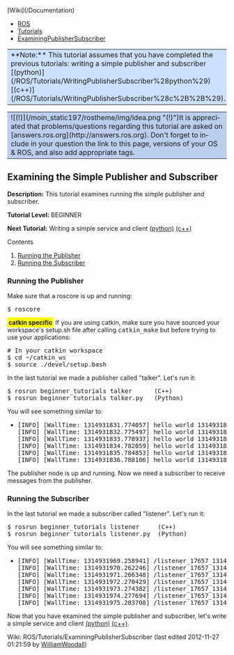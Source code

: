 <div id="interwiki"><span>[Wiki](/Documentation)</span></div>

*   [ROS](/ROS)
*   [Tutorials](/ROS/Tutorials)
*   [ExaminingPublisherSubscriber](/action/fullsearch/ROS/Tutorials/ExaminingPublisherSubscriber?action=fullsearch&context=180&value=linkto%3A%22ROS%2FTutorials%2FExaminingPublisherSubscriber%22 "Click to do a full-text search for this title")

<div dir="ltr" id="content" lang="en"><span class="anchor" id="top"></span><span class="anchor" id="line-1"></span><span class="anchor" id="line-2"></span><span class="anchor" id="line-3"></span><span class="anchor" id="line-4"></span><span class="anchor" id="line-5"></span><span class="anchor" id="line-6"></span><span class="anchor" id="line-7"></span><span class="anchor" id="line-8"></span><span class="anchor" id="line-9"></span><span class="anchor" id="line-10"></span><span class="anchor" id="line-11"></span><span class="anchor" id="line-12"></span><span class="anchor" id="line-13"></span><span class="anchor" id="line-14"></span><span class="anchor" id="line-15"></span><span class="anchor" id="line-16"></span><span class="anchor" id="line-17"></span><span class="anchor" id="line-18"></span><span class="anchor" id="line-19"></span>

<span class="anchor" id="line-1-1"></span><span class="anchor" id="line-2-1"></span>

<div>

<table>

<tbody>

<tr>

<td style="background-color: #cce0ff">**Note:** This tutorial assumes that you have completed the previous tutorials: writing a simple publisher and subscriber [(python)](/ROS/Tutorials/WritingPublisherSubscriber%28python%29) [(c++)](/ROS/Tutorials/WritingPublisherSubscriber%28c%2B%2B%29).</td>

</tr>

</tbody>

</table>

</div>

<span class="anchor" id="line-3-1"></span><span class="anchor" id="line-4-1"></span><span class="anchor" id="line-5-1"></span><span class="anchor" id="line-6-1"></span>

<div>

<table>

<tbody>

<tr>

<td style="background-color: #bbceee">![(!)](/moin_static197/rostheme/img/idea.png "(!)")It is appreciated that problems/questions regarding this tutorial are asked on [answers.ros.org](http://answers.ros.org). Don't forget to include in your question the link to this page, versions of your OS & ROS, and also add appropriate tags.</td>

</tr>

</tbody>

</table>

</div>

<span class="anchor" id="line-7-1"></span><span class="anchor" id="line-8-1"></span><span class="anchor" id="line-9-1"></span>

## Examining the Simple Publisher and Subscriber

<span class="anchor" id="line-10-1"></span>**Description:** This tutorial examines running the simple publisher and subscriber.  

<span class="anchor" id="line-11-1"></span><span class="anchor" id="line-12-1"></span><span class="anchor" id="line-13-1"></span><span class="anchor" id="line-14-1"></span>**Tutorial Level:** BEGINNER  

<span class="anchor" id="line-15-1"></span><span class="anchor" id="line-16-1"></span>**Next Tutorial:** Writing a simple service and client [(python)](/ROS/Tutorials/WritingServiceClient%28python%29) [(c++)](/ROS/Tutorials/WritingServiceClient%28c%2B%2B%29)  

<span class="anchor" id="line-17-1"></span>

<span class="anchor" id="line-20"></span><span class="anchor" id="line-21"></span>

<div class="table-of-contents">

Contents

1.  [Running the Publisher](#Running_the_Publisher)
2.  [Running the Subscriber](#Running_the_Subscriber)

</div>

<span class="anchor" id="line-22"></span><span class="anchor" id="line-23"></span>

### Running the Publisher

<span class="anchor" id="line-24"></span>

Make sure that a roscore is up and running:<span class="anchor" id="line-25"></span><span class="anchor" id="line-26"></span><span class="anchor" id="line-27"></span>

<pre><span class="anchor" id="line-1-2"></span>$ roscore</pre>

<span class="anchor" id="line-28"></span><span class="anchor" id="line-29"></span>

<span style="background-color:#FFFF00; font-weight:bold; padding: 3px;">catkin specific</span> <span class="anchor" id="line-30"></span>If you are using catkin, make sure you have sourced your workspace's setup.sh file after calling <tt class="backtick">catkin_make</tt> but before trying to use your applications:<span class="anchor" id="line-31"></span><span class="anchor" id="line-32"></span>

<span class="anchor" id="line-33"></span><span class="anchor" id="line-34"></span><span class="anchor" id="line-35"></span><span class="anchor" id="line-36"></span>

<pre><span class="anchor" id="line-1-3"></span># In your catkin workspace
<span class="anchor" id="line-2-2"></span>$ cd ~/catkin_ws
<span class="anchor" id="line-3-2"></span>$ source ./devel/setup.bash</pre>

<span class="anchor" id="line-37"></span><span class="anchor" id="line-38"></span>

In the last tutorial we made a publisher called "talker". Let's run it:<span class="anchor" id="line-39"></span><span class="anchor" id="line-40"></span><span class="anchor" id="line-41"></span><span class="anchor" id="line-42"></span>

<pre><span class="anchor" id="line-1-4"></span>$ rosrun beginner_tutorials talker      (C++)
<span class="anchor" id="line-2-3"></span>$ rosrun beginner_tutorials talker.py   (Python) </pre>

<span class="anchor" id="line-43"></span>

You will see something similar to:<span class="anchor" id="line-44"></span>

*   <span class="anchor" id="line-45"></span><span class="anchor" id="line-46"></span><span class="anchor" id="line-47"></span><span class="anchor" id="line-48"></span><span class="anchor" id="line-49"></span><span class="anchor" id="line-50"></span><span class="anchor" id="line-51"></span>

    <pre><span class="anchor" id="line-1-5"></span>[INFO] [WallTime: 1314931831.774057] hello world 1314931831.77
    <span class="anchor" id="line-2-4"></span>[INFO] [WallTime: 1314931832.775497] hello world 1314931832.77
    <span class="anchor" id="line-3-3"></span>[INFO] [WallTime: 1314931833.778937] hello world 1314931833.78
    <span class="anchor" id="line-4-2"></span>[INFO] [WallTime: 1314931834.782059] hello world 1314931834.78
    <span class="anchor" id="line-5-2"></span>[INFO] [WallTime: 1314931835.784853] hello world 1314931835.78
    <span class="anchor" id="line-6-2"></span>[INFO] [WallTime: 1314931836.788106] hello world 1314931836.79</pre>

    <span class="anchor" id="line-52"></span>

The publisher node is up and running. Now we need a subscriber to receive messages from the publisher.<span class="anchor" id="line-53"></span><span class="anchor" id="line-54"></span>

### Running the Subscriber

<span class="anchor" id="line-55"></span>

In the last tutorial we made a subscriber called "listener". Let's run it:<span class="anchor" id="line-56"></span><span class="anchor" id="line-57"></span><span class="anchor" id="line-58"></span><span class="anchor" id="line-59"></span>

<pre><span class="anchor" id="line-1-6"></span>$ rosrun beginner_tutorials listener     (C++)
<span class="anchor" id="line-2-5"></span>$ rosrun beginner_tutorials listener.py  (Python) </pre>

<span class="anchor" id="line-60"></span>

You will see something similar to:<span class="anchor" id="line-61"></span>

*   <span class="anchor" id="line-62"></span><span class="anchor" id="line-63"></span><span class="anchor" id="line-64"></span><span class="anchor" id="line-65"></span><span class="anchor" id="line-66"></span><span class="anchor" id="line-67"></span><span class="anchor" id="line-68"></span><span class="anchor" id="line-69"></span><span class="anchor" id="line-70"></span>

    <pre><span class="anchor" id="line-1-7"></span>[INFO] [WallTime: 1314931969.258941] /listener_17657_1314931968795I heard hello world 1314931969.26
    <span class="anchor" id="line-2-6"></span>[INFO] [WallTime: 1314931970.262246] /listener_17657_1314931968795I heard hello world 1314931970.26
    <span class="anchor" id="line-3-4"></span>[INFO] [WallTime: 1314931971.266348] /listener_17657_1314931968795I heard hello world 1314931971.26
    <span class="anchor" id="line-4-3"></span>[INFO] [WallTime: 1314931972.270429] /listener_17657_1314931968795I heard hello world 1314931972.27
    <span class="anchor" id="line-5-3"></span>[INFO] [WallTime: 1314931973.274382] /listener_17657_1314931968795I heard hello world 1314931973.27
    <span class="anchor" id="line-6-3"></span>[INFO] [WallTime: 1314931974.277694] /listener_17657_1314931968795I heard hello world 1314931974.28
    <span class="anchor" id="line-7-2"></span>[INFO] [WallTime: 1314931975.283708] /listener_17657_1314931968795I heard hello world 1314931975.28</pre>

    <span class="anchor" id="line-71"></span><span class="anchor" id="line-72"></span>

Now that you have examined the simple publisher and subscriber, let's write a simple service and client [(python)](/ROS/Tutorials/WritingServiceClient%28python%29) [(c++)](/ROS/Tutorials/WritingServiceClient%28c%2B%2B%29).<span class="anchor" id="line-73"></span><span class="anchor" id="line-74"></span>

<span class="anchor" id="line-75"></span>

<span class="anchor" id="line-76"></span><span class="anchor" id="bottom"></span>

</div>

Wiki: ROS/Tutorials/ExaminingPublisherSubscriber (last edited 2012-11-27 01:21:59 by <span title="William J. Woodall @ gw.willowgarage.com[70.35.54.194]">[WilliamWoodall](/WilliamWoodall "William J. Woodall @ gw.willowgarage.com[70.35.54.194]")</span>)
